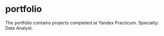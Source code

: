 # portfolio
The portfolio contains projects completed at Yandex Practicum. Specialty: Data Analyst.
